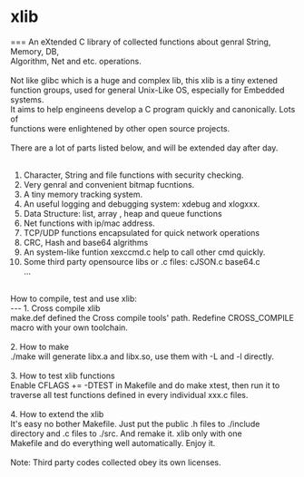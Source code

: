 # xlib
===
An eXtended C library of collected functions about genral String, Memory, DB,<br> 
Algorithm, Net and etc. operations.<br> 
<br> 
Not like glibc which is a huge and complex lib, this xlib is a tiny extened<br> 
function groups, used for general Unix-Like OS, especially for Embedded systems. <br> 
It aims to help engineens develop a C program quickly and canonically. Lots of<br> 
functions were enlightened by other open source projects.<br> 
<br> 
There are a lot of parts listed below, and will be extended day after day.<br> 
<br> 
1. Character, String  and file functions with security checking.<br> 
2. Very genral and convenient bitmap fucntions.<br> 
3. A tiny memory tracking system. <br> 
4. An useful logging and debugging system: xdebug and xlogxxx.<br> 
5. Data Structure: list, array , heap and queue functions<br> 
6. Net functions with ip/mac address. <br> 
7. TCP/UDP functions encapsulated for quick network operations<br> 
8. CRC, Hash and base64 algrithms<br> 
9. An system-like funtion xexccmd.c help to call other cmd quickly.<br> 
10. Some third party opensource libs or .c files: cJSON.c base64.c<br> 
...<br> 
<br> 
How to compile, test and use xlib:<br> 
---
1. Cross compile xlib<br> 
make.def defined the Cross compile tools' path. Redefine CROSS_COMPILE<br> 
macro with your own toolchain.<br> 
<br> 
2. How to make<br> 
./make will generate libx.a and libx.so, use them with -L and -l directly.<br> 
<br> 
3. How to test xlib functions<br> 
Enable CFLAGS  += -DTEST in Makefile and do make xtest, then run it to<br> 
traverse all test functions defined in every individual xxx.c files.<br> 
<br> 
4. How to extend the xlib<br> 
It's easy no bother Makefile. Just put the public .h files to ./include <br> 
directory and .c files to ./src. And remake it. xlib only with one <br> 
Makefile and do everything well automatically. Enjoy it.<br> 
<br> 
Note: Third party codes collected obey its own licenses.<br> 
